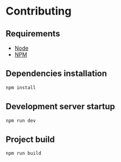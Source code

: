 # Contributing

## Requirements

- [Node](https://nodejs.org/en)
- [NPM](https://www.npmjs.com/)

## Dependencies installation

```bash
npm install
```

## Development server startup

```bash
npm run dev
```

## Project build

```bash
npm run build
```

